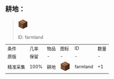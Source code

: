 ## 耕地：

> <img src="./mc_icon/decorations/farmland.png">
>
> ID: farmland

<table>
	<tablebody>
		<tr>
			<td>条件</td>
			<td>几率</td>
			<td>物品</td>
			<td>图标</td>
			<td>ID</td>
			<td>数量</td>
		</tr>
		<tr>
			<td>原版</td>
			<td>保留</td>
			<td>-</td>
			<td>-</td>
			<td>-</td>
			<td>-</td>
		</tr>
		<tr>
			<td>精准采集</td>
			<td>100%</td>
			<td>耕地</td>
			<td><img src="./mc_icon/decorations/farmland.png"></td>
			<td>farmland</td>
			<td>+1</td>
		</tr>
	</tablebody>
</table>